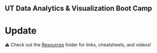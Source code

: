 ## UT Data Analytics & Visualization Boot Camp

# **Update**

:warning:
Check out the [Resources](https://github.com/the-Coding-Boot-Camp-at-UT/UT-MCC-VIRT-DATA-PT-08-2021-U-B/tree/main/Resources) folder for links, cheatsheets, and videos! 

